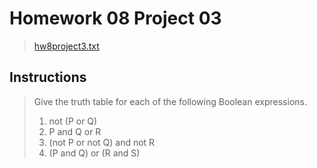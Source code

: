 # Homework 08 Project 03
> [hw8project3.txt](hw8project3.txt)

## Instructions
> Give the truth table for each of the following Boolean expressions.  
> 1. not (P or Q)  
> 2. P and Q or R  
> 3. (not P or not Q) and not R  
> 4. (P and Q) or (R and S)